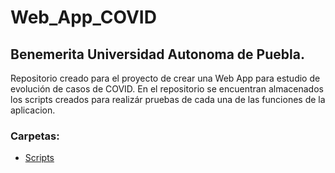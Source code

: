 # Web_App_COVID
## Benemerita Universidad Autonoma de Puebla.
Repositorio creado para el proyecto de crear una Web App para estudio de evolución de casos de COVID.
En el repositorio se encuentran almacenados los scripts creados para realizár pruebas de cada una de las funciones de la aplicacion.
### Carpetas:
- [Scripts](https://github.com/andresbsa/BEDU_Python/blob/main/analisis_estudios_y_economia.ipynb)
